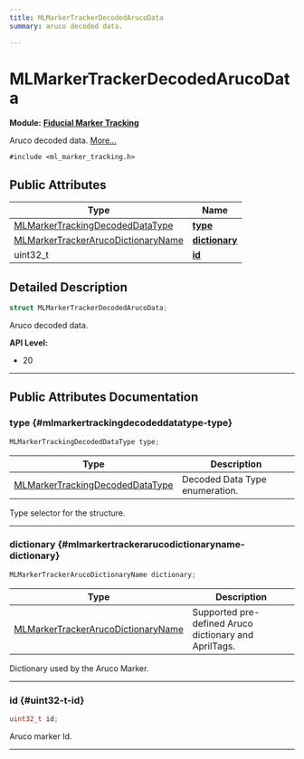 ```yaml
---
title: MLMarkerTrackerDecodedArucoData
summary: aruco decoded data. 

---
```


# MLMarkerTrackerDecodedArucoData

**Module:** **[Fiducial Marker Tracking](/versioned_docs/version-31-Aug-2023/api-ref/api/Modules/group___marker_tracking/group___marker_tracking.md)**



Aruco decoded data.  [More...](#detailed-description)


`#include <ml_marker_tracking.h>`

## Public Attributes

| Type           | Name           |
| -------------- | -------------- |
| [MLMarkerTrackingDecodedDataType](/versioned_docs/version-31-Aug-2023/api-ref/api/Modules/group___marker_tracking/group___marker_tracking.md#enums-mlmarkertrackingdecodeddatatype) | **[type](/versioned_docs/version-31-Aug-2023/api-ref/api/Modules/group___marker_tracking/struct_m_l_marker_tracker_decoded_aruco_data.md#mlmarkertrackingdecodeddatatype-type)**  |
| [MLMarkerTrackerArucoDictionaryName](/versioned_docs/version-31-Aug-2023/api-ref/api/Modules/group___marker_tracking/group___marker_tracking.md#enums-mlmarkertrackerarucodictionaryname) | **[dictionary](/versioned_docs/version-31-Aug-2023/api-ref/api/Modules/group___marker_tracking/struct_m_l_marker_tracker_decoded_aruco_data.md#mlmarkertrackerarucodictionaryname-dictionary)**  |
| uint32_t | **[id](/versioned_docs/version-31-Aug-2023/api-ref/api/Modules/group___marker_tracking/struct_m_l_marker_tracker_decoded_aruco_data.md#uint32-t-id)**  |

## Detailed Description

```cpp
struct MLMarkerTrackerDecodedArucoData;
```

Aruco decoded data. 




**API Level:**
  * 20




-----------
## Public Attributes Documentation

### type {#mlmarkertrackingdecodeddatatype-type}

```cpp
MLMarkerTrackingDecodedDataType type;
```



| Type | Description |
|--|--|
| [MLMarkerTrackingDecodedDataType](/versioned_docs/version-31-Aug-2023/api-ref/api/Modules/group___marker_tracking/group___marker_tracking.md#enums-mlmarkertrackingdecodeddatatype) | Decoded Data Type enumeration.  |


Type selector for the structure. 





-----------

### dictionary {#mlmarkertrackerarucodictionaryname-dictionary}

```cpp
MLMarkerTrackerArucoDictionaryName dictionary;
```



| Type | Description |
|--|--|
| [MLMarkerTrackerArucoDictionaryName](/versioned_docs/version-31-Aug-2023/api-ref/api/Modules/group___marker_tracking/group___marker_tracking.md#enums-mlmarkertrackerarucodictionaryname) | Supported pre-defined Aruco dictionary and AprilTags.  |


Dictionary used by the Aruco Marker. 





-----------

### id {#uint32-t-id}

```cpp
uint32_t id;
```


Aruco marker Id. 





-----------


